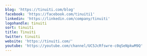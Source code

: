 ```yaml
---
blog: 'https://tinuiti.com/blog'
facebook: 'https://facebook.com/tinuiti1'
linkedin: 'https://linkedin.com/company/tinuiti'
logohandle: tinuiti
sort: tinuiti
title: Tinuiti
twitter: tinuiti
website: 'https://tinuiti.com/'
youtube: 'https://youtube.com/channel/UC5JcRfswre-c0qSeNpkwM9Q'
---
```


